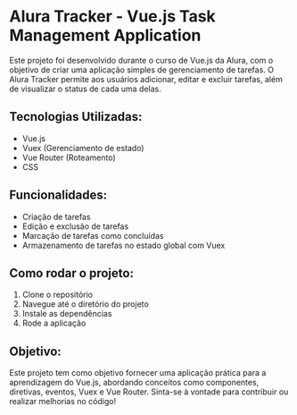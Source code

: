 # Alura Tracker - Vue.js Task Management Application

Este projeto foi desenvolvido durante o curso de Vue.js da Alura, com o objetivo de criar uma aplicação simples de gerenciamento de tarefas. O Alura Tracker permite aos usuários adicionar, editar e excluir tarefas, além de visualizar o status de cada uma delas.

## Tecnologias Utilizadas:
- Vue.js
- Vuex (Gerenciamento de estado)
- Vue Router (Roteamento)
- CSS

## Funcionalidades:
- Criação de tarefas
- Edição e exclusão de tarefas
- Marcação de tarefas como concluídas
- Armazenamento de tarefas no estado global com Vuex

## Como rodar o projeto:
1. Clone o repositório
2. Navegue até o diretório do projeto
3. Instale as dependências
4. Rode a aplicação


## Objetivo:
Este projeto tem como objetivo fornecer uma aplicação prática para a aprendizagem do Vue.js, abordando conceitos como componentes, diretivas, eventos, Vuex e Vue Router.
Sinta-se à vontade para contribuir ou realizar melhorias no código!

